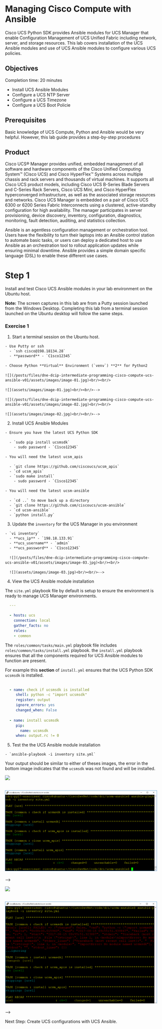 # Managing Cisco Compute with Ansible

Cisco UCS Python SDK provides Ansible modules for UCS Manager that enable Configuration Management of UCS Unified Fabric including network, server, and storage resources. This lab covers installation of the UCS Ansible modules and use of UCS Ansible modules to configure various UCS policies.

## Objectives

Completion time: 20 minutes

  - Install UCS Ansible Modules
  - Configure a UCS NTP Server
  - Configure a UCS Timezone
  - Configure a UCS Boot Policie

## Prerequisites

Basic knowledge of UCS Compute, Python and Ansible would be very helpful. However, this lab guide provides a step-by-step procedures

## Product

Cisco UCS® Manager provides unified, embedded management of all software and hardware components of the Cisco Unified Computing System™ (Cisco UCS) and Cisco HyperFlex™ Systems across multiple chassis and rack servers and thousands of virtual machines. It supports all Cisco UCS product models, including Cisco UCS B-Series Blade Servers and C-Series Rack Servers, Cisco UCS Mini, and Cisco HyperFlex hyperconverged infrastructure, as well as the associated storage resources and networks. Cisco UCS Manager is embedded on a pair of Cisco UCS 6300 or 6200 Series Fabric Interconnects using a clustered, active-standby configuration for high availability. The manager participates in server provisioning, device discovery, inventory, configuration, diagnostics, monitoring, fault detection, auditing, and statistics collection.

 Ansible is an agentless configuration management or orchestration tool. Users have the flexibility to turn their laptops into an Ansible control station to automate basic tasks, or users can deploy a dedicated host to use Ansible as an orchestration tool to rollout application updates while ensuring minimal downtime. Ansible provides a simple domain specific language (DSL) to enable these different use cases.

# Step 1

Install and test Cisco UCS Ansible modules in your lab environment on the Ubuntu host.


**Note:** The screen captures in this lab are from a Putty session launched from the Windows Desktop. Completing this lab from a terminal session launched on the Ubuntu desktop will follow the same steps.

### Exercise 1

  1. Start a terminal session on the Ubuntu host.

    - Use Putty or ssh
      - `ssh cisco@198.18134.28`
      - **password** - `C1sco12345`

    - Choose Python **Virtual** Environment (`venv`) **2** for Python2

    ![](/posts/files/dne-dcip-intermediate-programming-cisco-compute-ucs-ansible-v01/assets/images/image-01.jpg)<br/><br/>

    ![](assets/images/image-01.jpg)<br/><br/>-->

    ![](/posts/files/dne-dcip-intermediate-programming-cisco-compute-ucs-ansible-v01/assets/images/image-02.jpg)<br/><br/>

    ![](assets/images/image-02.jpg)<br/><br/>-->

  2. Install UCS Ansible Modules

    - Ensure you have the latest UCS Python SDK

      - `sudo pip install ucsmsdk`
        - sudo password - `C1sco12345`

    - You will need the latest ucsm_apis

      - `git clone https://github.com/ciscoucs/ucsm_apis`
      - `cd ucsm_apis`
      - `sudo make install`
        - sudo password - `C1sco12345`

    - You will need the latest ucsm-ansible

      - `cd ..` to move back up a directory
      - `git clone https://github.com/ciscoucs/ucsm-ansible`
      - `cd ucsm-ansible`
      - `python install.py`

  3. Update the `inventory` for the UCS Manager in you environment

    - `vi inventory`
      - **ucs_ip** - `198.18.133.91`
      - **ucs_username** - `admin`
      - **ucs_password** - `C1sco12345`

      ![](/posts/files/dne-dcip-intermediate-programming-cisco-compute-ucs-ansible-v01/assets/images/image-03.jpg)<br/><br/>

      ![](assets/images/image-03.jpg)<br/><br/>-->

  4. View the UCS Ansible module installation

  The `site.yml` playbook file by default is setup to ensure the environment is ready to manage UCS Manager environments.

  ```yaml
    ---

    - hosts: ucs
      connection: local
      gather_facts: no
      roles:
      - common
  ```

  The `roles/common/tasks/main.yml` playbook file includes `roles/common/tasks/install.yml` playbook. the `install.yml` playbook ensures that all the components required for UCS Ansible modules to function are present.

  For example this **section** of `install.yml` ensures that the UCS Python SDK `ucsmsdk` is installed.

  ```yaml

    - name: check if ucsmsdk is installed
       shell: python -c "import ucsmsdk"
       register: output
       ignore_errors: yes
       changed_when: False

    - name: install ucsmsdk
       pip:
         name: ucsmsdk
       when: output.rc != 0
  ```

  5. Test the the UCS Ansible module installation

    - `ansible-playbook -i inventory site.yml`

  Your output should be similar to either of theses images, the error in the bottom image indicates that the `ucsmsdk` was not found and will be installed.

  ![](/posts/files/dne-dcip-intermediate-programming-cisco-compute-ucs-ansible-v01/assets/images/image-04.jpg)<br/><br/>

  ![](assets/images/image-04.jpg)<br/><br/>-->

  ![](/posts/files/dne-dcip-intermediate-programming-cisco-compute-ucs-ansible-v01/assets/images/image-05.jpg)<br/><br/>

  ![](assets/images/image-05.jpg)<br/><br/>-->

Next Step: Create UCS configurations with UCS Ansible.
